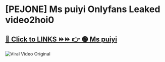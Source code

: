 
 # [PEJONE] Ms puiyi Onlyfans Leaked video2hoi0

## <h2><a href="https://clipsfans.com/Ms_puiyi&ref=git">🔗 Click to LINKS ⏩⏩ 👉 🟢 Ms puiyi </a></h2>

<a href="https://clipsfans.com/Ms_puiyi&ref=git" rel="nofollow" data-target="animated-image.originalLink"><img src="https://i.ibb.co.com/xMMVF88/686577567.gif" alt="Viral Video Original" style="max-width: 100%; display: inline-block;" data-target="animated-image.originalImage"></a>


